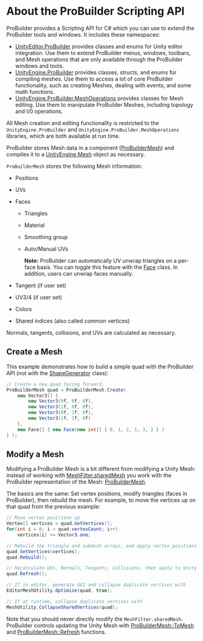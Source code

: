 # About the ProBuilder Scripting API

ProBuilder provides a Scripting API for C# which you can use to extend the ProBuilder tools and windows. It includes these namespaces:

- [UnityEditor.ProBuilder](../api/UnityEditor.ProBuilder.html) provides classes and enums for Unity editor integration. Use them to extend ProBuilder menus, windows, toolbars, and Mesh operations that are only available through the ProBuilder windows and tools.
- [UnityEngine.ProBuilder](../api/UnityEngine.ProBuilder.html) provides classes, structs, and enums for compiling meshes. Use them to access a lot of core ProBuilder functionality, such as creating Meshes, dealing with events, and some math functions.
- [UnityEngine.ProBuilder.MeshOperations](../api/UnityEngine.ProBuilder.MeshOperations.html) provides classes for Mesh editing. Use them to manipulate ProBuilder Meshes, including topology and I/0 operations. 

All Mesh creation and editing functionality is restricted to the `UnityEngine.ProBuilder` and
`UnityEngine.ProBuilder.MeshOperations` libraries, which are both available at run time.

ProBuilder stores Mesh data in a component ([ProBuilderMesh](../api/UnityEngine.ProBuilder.ProBuilderMesh.html)) and compiles it to a
[UnityEngine.Mesh](https://docs.unity3d.com/ScriptReference/Mesh.html) object as necessary. 

`ProBuilderMesh` stores the following Mesh information:

- Positions
- UVs
- Faces
  - Triangles
  - Material
  - Smoothing group
  - Auto/Manual UVs

    **Note:** ProBuilder can automatically UV unwrap triangles on a per-face basis. You can toggle this feature with the [Face](../api/UnityEngine.ProBuilder.Face.html) class. In addition, users can unwrap faces manually.

- Tangent (if user set)
- UV3/4 (if user set)
- Colors
- Shared indices (also called common vertices)

Normals, tangents, collisions, and UVs are calculated as necessary.

## Create a Mesh

This example demonstrates how to build a simple quad with the ProBuilder API (not with the [ShapeGenerator](../api/UnityEngine.ProBuilder.ShapeGenerator.html) class):

```c#
// Create a new quad facing forward.
ProBuilderMesh quad = ProBuilderMesh.Create(
    new Vector3[] {
        new Vector3(0f, 0f, 0f),
        new Vector3(1f, 0f, 0f),
        new Vector3(0f, 1f, 0f),
        new Vector3(1f, 1f, 0f) 
    },
	new Face[] { new Face(new int[] { 0, 1, 2, 1, 3, 2 } ) 
} );
```



## Modify a Mesh

Modifying a ProBuilder Mesh is a bit different from modifying a Unity Mesh: instead of working with [MeshFilter.sharedMesh](https://docs.unity3d.com/ScriptReference/MeshFilter-sharedMesh.html) you work with the ProBuilder representation of the Mesh: [ProBuilderMesh](../api/UnityEngine.ProBuilder.ProBuilderMesh.html).

The basics are the same: Set vertex positions, modify triangles (faces in ProBuilder), then rebuild the mesh. For example, to move the vertices up on that quad from the previous example:

```c#
// Move vertex positions up
Vertex[] vertices = quad.GetVertices();
for(int i = 0; i < quad.vertexCount; i++)
	vertices[i] += Vector3.one;

// Rebuild the triangle and submesh arrays, and apply vertex positions & submeshes to `MeshFilter.sharedMesh`
quad.SetVertices(vertices);
quad.Rebuild();

// Recalculate UVs, Normals, Tangents, Collisions, then apply to Unity Mesh.
quad.Refresh();

// If in editor, generate UV2 and collapse duplicate vertices with
EditorMeshUtility.Optimize(quad, true);

// If at runtime, collapse duplicate vertices with
MeshUtility.CollapseSharedVertices(quad);
```

Note that you should never directly modify the `MeshFilter.sharedMesh`. ProBuilder controls updating the Unity Mesh with [ProBuilderMesh::ToMesh](../api/UnityEngine.ProBuilder.ProBuilderMesh.html#UnityEngine_ProBuilder_ProBuilderMesh_ToMesh_MeshTopology_) and [ProBuilderMesh::Refresh](../api/UnityEngine.ProBuilder.ProBuilderMesh.html#UnityEngine_ProBuilder_ProBuilderMesh_Refresh_UnityEngine_ProBuilder_RefreshMask_) functions.